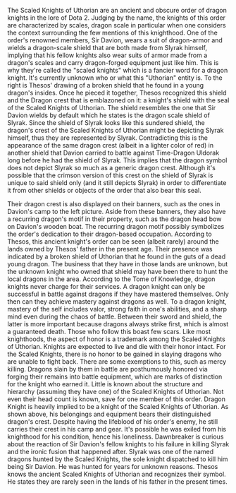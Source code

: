 The Scaled Knights of Uthorian are an ancient and obscure order of dragon knights in the lore of Dota 2.
Judging by the name, the knights of this order are characterized by scales, dragon scale in particular when one considers the context surrounding the few mentions of this knighthood. One of the order's renowned members, Sir Davion, wears a suit of dragon-armor and wields a dragon-scale shield that are both made from Slyrak himself, implying that his fellow knights also wear suits of armor made from a dragon's scales and carry dragon-forged equipment just like him. This is why they're called the "scaled knights" which is a fancier word for a dragon knight. It's currently unknown who or what this "Uthorian" entity is.
To the right is Thesos' drawing of a broken shield that he found in a young dragon's insides. Once he pieced it together, Thesos recognized this shield and the Dragon crest that is emblazoned on it: a knight's shield with the seal of the Scaled Knights of Uthorian. The shield resembles the one that Sir Davion wields by default which he states is the dragon scale shield of Slyrak. Since the shield of Slyrak looks like this sundered shield, the dragon's crest of the Scaled Knights of Uthorian might be depicting Slyrak himself, thus they are represented by Slyrak.
Contradicting this is the appearance of the same dragon crest (albeit in a lighter color of red) in another shield that Davion carried to battle against Time-Dragon Uldorak long before he had the shield of Slyrak. This implies that the dragon symbol does not depict Slyrak so much as a generic dragon crest. Although it's possible that the crimson version of this crest on the shield of Slyrak is unique to said shield only (and it still depicts Slyrak) in order to differentiate it from other shields or objects of the order that also bear this seal.


Their dragon crest is also displayed on their banners, such as the ones in Davion's camp to the left picture. Aside from these banners, they also have a recurring dragon's motif in their property, such as the dragon head bow on Davion's wooden boat. The recurring dragon motif possibly symbolizes the order's dedication to their dragon-based occupation.
According to Thesos, this ancient knight's order can be seen (albeit rarely) around the lands owned by Thesos' father in the present age. Their presence was indicated by a broken shield of Uthorian that he found in the guts of a dead young dragon. The business that they have in those lands are unknown, but the unknown knight who owned that shield may have been there to hunt the local dragons in the area.
According to the  Tome of Knowledge, dragon knights never charge for their services.
A dragon knight can only be successful in battle against dragons if they have mastered themselves. Only then can they achieve mastery against dragons as well.
To a dragon knight, mastery of the self includes valor, strong faith in one's abilities, and a sharp mind even during the chaos of battle.
Between their sword and shield, the latter is more important because dragons always strike first, which is almost a guaranteed death. Those who follow this boast few scars.
Like most knighthoods, the aspect of honor is a trademark among the Scaled Knights of Uthorian. Knights are expected to live and die with their honor intact.
For the Scaled Knights, there is no honor to be gained in slaying dragons who are unable to fight back. There are some exemptions to this, such as mercy killing.
Dragons slain by them in battle are posthumously honored via forging their remains into battle equipment, which are marks of distinction for the knight who earned it.
Little is known about the structure and hierarchy (assuming they have one) of the Scaled Knights of Uthorian. Not even their head count is known, save for one member of this order.
Dragon Knight is heavily implied to be a knight of the Scaled Knights of Uthorian. As shown above, his belongings and equipment bears their distinguished dragon's crest. Despite having the lifeblood of his order's enemy, he still carries their crest in his camp and gear. It's possible he was exiled from his knighthood for his condition, hence his loneliness.
Dawnbreaker is curious about the reaction of Sir Davion's fellow knights to his failure in killing Slyrak and the ironic fusion that happened after.
Slyrak was one of the named dragons hunted by the Scaled Knights, the sole knight dispatched to kill him being Sir Davion. He was hunted for years for unknown reasons.
Thesos knows the ancient Scaled Knights of Uthorian and recognizes their symbol. He states they are rarely seen in the lands of his father in the present times.
